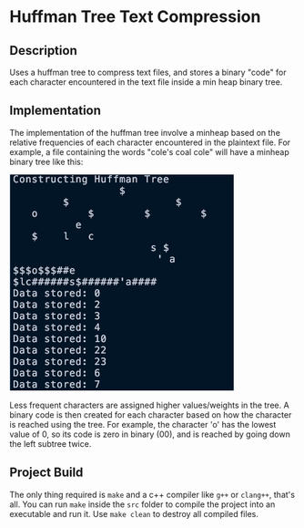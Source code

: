 # Huffman Tree Text Compression

## Description

Uses a huffman tree to compress text files, and stores a binary "code" for each
character encountered in the text file inside a min heap binary tree.

## Implementation

The implementation of the huffman tree involve a minheap based on the
relative frequencies of each character encountered in the plaintext file.
For example, a file containing the words "cole's coal cole" will have a
minheap binary tree like this:

![huffman-tree](images/HuffmanTree.png)

Less frequent characters are assigned higher values/weights in the tree.
A binary code is then created for each character based on how the character is
reached using the tree. For example, the character 'o' has the lowest value of 0,
so its code is zero in binary (00), and is reached by going down the left subtree twice.

## Project Build

The only thing required is `make` and a c++ compiler like `g++` or `clang++`,
that's all. You can run `make` inside the `src` folder to compile the project
into an executable and run it. Use `make clean` to destroy all compiled files.
